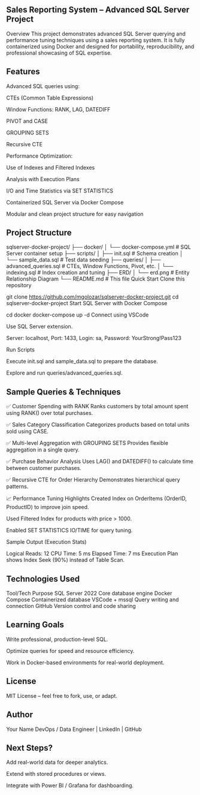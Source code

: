 ## Sales Reporting System – Advanced SQL Server Project
Overview
This project demonstrates advanced SQL Server querying and performance tuning techniques using a sales reporting system.
It is fully containerized using Docker and designed for portability, reproducibility, and professional showcasing of SQL expertise.

## Features
Advanced SQL queries using:

CTEs (Common Table Expressions)

Window Functions: RANK, LAG, DATEDIFF

PIVOT and CASE

GROUPING SETS

Recursive CTE

Performance Optimization:

Use of Indexes and Filtered Indexes

Analysis with Execution Plans

I/O and Time Statistics via SET STATISTICS

Containerized SQL Server via Docker Compose

Modular and clean project structure for easy navigation

## Project Structure
 
sqlserver-docker-project/
├── docker/
│   └── docker-compose.yml       # SQL Server container setup
├── scripts/
│   ├── init.sql                 # Schema creation
│   └── sample_data.sql          # Test data seeding
├── queries/
│   ├── advanced_queries.sql     # CTEs, Window Functions, Pivot, etc.
│   └── indexing.sql             # Index creation and tuning
├── ERD/
│   └── erd.png                  # Entity Relationship Diagram
└── README.md                    # This file
Quick Start
Clone this repository


git clone https://github.com/mgolozar/sqlserver-docker-project.git
cd sqlserver-docker-project
Start SQL Server with Docker Compose

 
cd docker
docker-compose up -d
Connect using VSCode

Use SQL Server extension.

Server: localhost, Port: 1433, Login: sa, Password: YourStrong!Pass123

Run Scripts

Execute init.sql and sample_data.sql to prepare the database.

Explore and run queries/advanced_queries.sql.

## Sample Queries & Techniques
✅ Customer Spending with RANK
Ranks customers by total amount spent using RANK() over total purchases.

✅ Sales Category Classification
Categorizes products based on total units sold using CASE.

✅ Multi-level Aggregation with GROUPING SETS
Provides flexible aggregation in a single query.

✅ Purchase Behavior Analysis
Uses LAG() and DATEDIFF() to calculate time between customer purchases.

✅ Recursive CTE for Order Hierarchy
Demonstrates hierarchical query patterns.

📈 Performance Tuning Highlights
Created Index on OrderItems (OrderID, ProductID) to improve join speed.

Used Filtered Index for products with price > 1000.

Enabled SET STATISTICS IO/TIME for query tuning.

Sample Output (Execution Stats)
 
Logical Reads: 12
CPU Time: 5 ms
Elapsed Time: 7 ms
Execution Plan shows Index Seek (90%) instead of Table Scan.

 

## Technologies Used
Tool/Tech	Purpose
SQL Server 2022	Core database engine
Docker Compose	Containerized database
VSCode + mssql	Query writing and connection
GitHub	Version control and code sharing

## Learning Goals
Write professional, production-level SQL.

Optimize queries for speed and resource efficiency.

Work in Docker-based environments for real-world deployment.

## License
MIT License – feel free to fork, use, or adapt.

## Author
Your Name
DevOps / Data Engineer | LinkedIn | GitHub

## Next Steps?
Add real-world data for deeper analytics.

Extend with stored procedures or views.

Integrate with Power BI / Grafana for dashboarding.


